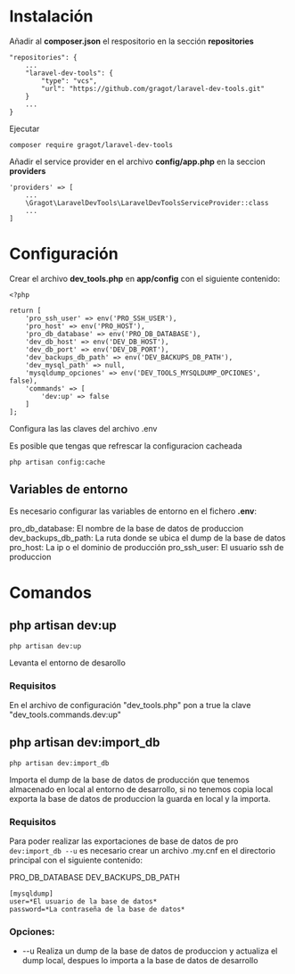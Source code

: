 # Instalación

Añadir al **composer.json** el respositorio en la sección **repositories**

``` 
"repositories": {
    ...
    "laravel-dev-tools": {
        "type": "vcs",
        "url": "https://github.com/gragot/laravel-dev-tools.git"
    }
    ...
}
```

Ejecutar

```
composer require gragot/laravel-dev-tools
```

Añadir el service provider en el archivo **config/app.php** en la seccion **providers**

```
'providers' => [
    ...
    \Gragot\LaravelDevTools\LaravelDevToolsServiceProvider::class
    ...
]
```

# Configuración

Crear el archivo **dev_tools.php** en **app/config** con el siguiente contenido:

```
<?php

return [
    'pro_ssh_user' => env('PRO_SSH_USER'),
    'pro_host' => env('PRO_HOST'),
    'pro_db_database' => env('PRO_DB_DATABASE'),
    'dev_db_host' => env('DEV_DB_HOST'),
    'dev_db_port' => env('DEV_DB_PORT'),
    'dev_backups_db_path' => env('DEV_BACKUPS_DB_PATH'),
    'dev_mysql_path' => null,
    'mysqldump_opciones' => env('DEV_TOOLS_MYSQLDUMP_OPCIONES', false),
    'commands' => [
        'dev:up' => false
    ]
];

```

Configura las las claves del archivo .env

Es posible que tengas que refrescar la configuracion cacheada

``` 
php artisan config:cache
```

## Variables de entorno

Es necesario configurar las variables de entorno en el fichero **.env**:

pro_db_database: El nombre de la base de datos de produccion
dev_backups_db_path: La ruta donde se ubica el dump de la base de datos
pro_host: La ip o el dominio de producción
pro_ssh_user: El usuario ssh de produccion

# Comandos

## php artisan dev:up

```
php artisan dev:up
```

Levanta el entorno de desarollo

### Requisitos

En el archivo de configuración "dev_tools.php" pon a true la clave "dev_tools.commands.dev:up"

## php artisan dev:import_db

```
php artisan dev:import_db
```

Importa el dump de la base de datos de producción que tenemos almacenado en local al entorno de desarrollo, si no tenemos copia local exporta la base de datos de produccion la guarda en local y la importa.

### Requisitos

Para poder realizar las exportaciones de base de datos de pro ``` dev:import_db --u ``` es necesario crear un archivo .my.cnf en el directorio principal con el siguiente contenido:

PRO_DB_DATABASE
DEV_BACKUPS_DB_PATH

```
[mysqldump]
user=*El usuario de la base de datos*
password=*La contraseña de la base de datos*
```

### Opciones:

* --u Realiza un dump de la base de datos de produccion y actualiza el dump local, despues lo importa a la base de datos de desarrollo
